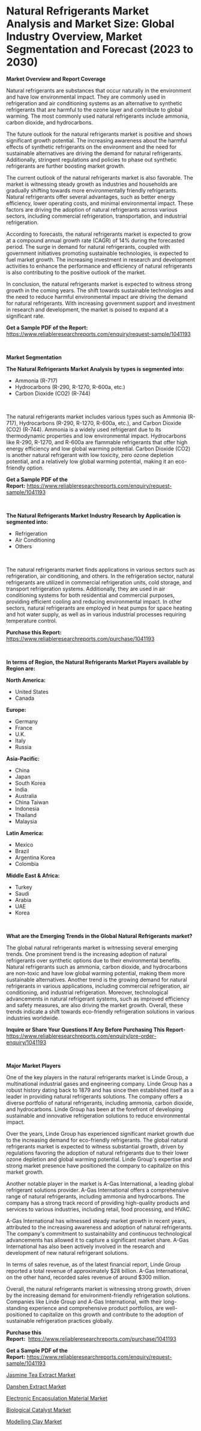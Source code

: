 <p><h1>Natural Refrigerants Market Analysis and Market Size: Global Industry Overview, Market Segmentation and Forecast (2023 to 2030)</h1></p><p><strong>Market Overview and Report Coverage</strong></p>
<p><p>Natural refrigerants are substances that occur naturally in the environment and have low environmental impact. They are commonly used in refrigeration and air conditioning systems as an alternative to synthetic refrigerants that are harmful to the ozone layer and contribute to global warming. The most commonly used natural refrigerants include ammonia, carbon dioxide, and hydrocarbons.</p><p>The future outlook for the natural refrigerants market is positive and shows significant growth potential. The increasing awareness about the harmful effects of synthetic refrigerants on the environment and the need for sustainable alternatives are driving the demand for natural refrigerants. Additionally, stringent regulations and policies to phase out synthetic refrigerants are further boosting market growth.</p><p>The current outlook of the natural refrigerants market is also favorable. The market is witnessing steady growth as industries and households are gradually shifting towards more environmentally friendly refrigerants. Natural refrigerants offer several advantages, such as better energy efficiency, lower operating costs, and minimal environmental impact. These factors are driving the adoption of natural refrigerants across various sectors, including commercial refrigeration, transportation, and industrial refrigeration.</p><p>According to forecasts, the natural refrigerants market is expected to grow at a compound annual growth rate (CAGR) of 14% during the forecasted period. The surge in demand for natural refrigerants, coupled with government initiatives promoting sustainable technologies, is expected to fuel market growth. The increasing investment in research and development activities to enhance the performance and efficiency of natural refrigerants is also contributing to the positive outlook of the market.</p><p>In conclusion, the natural refrigerants market is expected to witness strong growth in the coming years. The shift towards sustainable technologies and the need to reduce harmful environmental impact are driving the demand for natural refrigerants. With increasing government support and investment in research and development, the market is poised to expand at a significant rate.</p></p>
<p><strong>Get a Sample PDF of the Report:</strong> <a href="https://www.reliableresearchreports.com/enquiry/request-sample/1041193">https://www.reliableresearchreports.com/enquiry/request-sample/1041193</a></p>
<p>&nbsp;</p>
<p><strong>Market Segmentation</strong></p>
<p><strong>The Natural Refrigerants Market Analysis by types is segmented into:</strong></p>
<p><ul><li>Ammonia (R-717)</li><li>Hydrocarbons (R-290, R-1270, R-600a, etc.)</li><li>Carbon Dioxide (CO2) (R-744)</li></ul></p>
<p>&nbsp;</p>
<p><p>The natural refrigerants market includes various types such as Ammonia (R-717), Hydrocarbons (R-290, R-1270, R-600a, etc.), and Carbon Dioxide (CO2) (R-744). Ammonia is a widely used refrigerant due to its thermodynamic properties and low environmental impact. Hydrocarbons like R-290, R-1270, and R-600a are flammable refrigerants that offer high energy efficiency and low global warming potential. Carbon Dioxide (CO2) is another natural refrigerant with low toxicity, zero ozone depletion potential, and a relatively low global warming potential, making it an eco-friendly option.</p></p>
<p><strong>Get a Sample PDF of the Report:</strong>&nbsp;<a href="https://www.reliableresearchreports.com/enquiry/request-sample/1041193">https://www.reliableresearchreports.com/enquiry/request-sample/1041193</a></p>
<p>&nbsp;</p>
<p><strong>The Natural Refrigerants Market Industry Research by Application is segmented into:</strong></p>
<p><ul><li>Refrigeration</li><li>Air Conditioning</li><li>Others</li></ul></p>
<p>&nbsp;</p>
<p><p>The natural refrigerants market finds applications in various sectors such as refrigeration, air conditioning, and others. In the refrigeration sector, natural refrigerants are utilized in commercial refrigeration units, cold storage, and transport refrigeration systems. Additionally, they are used in air conditioning systems for both residential and commercial purposes, providing efficient cooling and reducing environmental impact. In other sectors, natural refrigerants are employed in heat pumps for space heating and hot water supply, as well as in various industrial processes requiring temperature control.</p></p>
<p><strong>Purchase this Report:</strong>&nbsp; <a href="https://www.reliableresearchreports.com/purchase/1041193">https://www.reliableresearchreports.com/purchase/1041193</a></p>
<p>&nbsp;</p>
<p><strong>In terms of Region, the Natural Refrigerants Market Players available by Region are:</strong></p>
<p>
    <p> <strong> North America: </strong>
        <ul>
            <li>United States</li>
            <li>Canada</li>
        </ul>
        </p> 
    <p> <strong> Europe: </strong>
        <ul>
            <li>Germany</li>
            <li>France</li>
            <li>U.K.</li>
            <li>Italy</li>
            <li>Russia</li>
        </ul>
        </p> 
    <p> <strong> Asia-Pacific: </strong>
        <ul>
            <li>China</li>
            <li>Japan</li>
            <li>South Korea</li>
            <li>India</li>
            <li>Australia</li>
            <li>China Taiwan</li>
            <li>Indonesia</li>
            <li>Thailand</li>
            <li>Malaysia</li>
        </ul>
        </p> 
    <p> <strong> Latin America: </strong>
        <ul>
            <li>Mexico</li>
            <li>Brazil</li>
            <li>Argentina Korea</li>
            <li>Colombia</li>
        </ul>
        </p> 
    <p> <strong> Middle East & Africa: </strong>
        <ul>
            <li>Turkey</li>
            <li>Saudi</li>
            <li>Arabia</li>
            <li>UAE</li>
            <li>Korea</li>
        </ul>
    </p>
    </p>
<p>&nbsp;</p>
<p><strong>What are the Emerging Trends in the Global Natural Refrigerants market?</strong></p>
<p><p>The global natural refrigerants market is witnessing several emerging trends. One prominent trend is the increasing adoption of natural refrigerants over synthetic options due to their environmental benefits. Natural refrigerants such as ammonia, carbon dioxide, and hydrocarbons are non-toxic and have low global warming potential, making them more sustainable alternatives. Another trend is the growing demand for natural refrigerants in various applications, including commercial refrigeration, air conditioning, and industrial refrigeration. Moreover, technological advancements in natural refrigerant systems, such as improved efficiency and safety measures, are also driving the market growth. Overall, these trends indicate a shift towards eco-friendly refrigeration solutions in various industries worldwide.</p></p>
<p><strong>Inquire or Share Your Questions If Any Before Purchasing This Report</strong>- <a href="https://www.reliableresearchreports.com/enquiry/pre-order-enquiry/1041193">https://www.reliableresearchreports.com/enquiry/pre-order-enquiry/1041193</a></p>
<p>&nbsp;</p>
<p><strong>Major Market Players</strong></p>
<p><p>One of the key players in the natural refrigerants market is Linde Group, a multinational industrial gases and engineering company. Linde Group has a robust history dating back to 1879 and has since then established itself as a leader in providing natural refrigerants solutions. The company offers a diverse portfolio of natural refrigerants, including ammonia, carbon dioxide, and hydrocarbons. Linde Group has been at the forefront of developing sustainable and innovative refrigeration solutions to reduce environmental impact. </p><p>Over the years, Linde Group has experienced significant market growth due to the increasing demand for eco-friendly refrigerants. The global natural refrigerants market is expected to witness substantial growth, driven by regulations favoring the adoption of natural refrigerants due to their lower ozone depletion and global warming potential. Linde Group's expertise and strong market presence have positioned the company to capitalize on this market growth.</p><p>Another notable player in the market is A-Gas International, a leading global refrigerant solutions provider. A-Gas International offers a comprehensive range of natural refrigerants, including ammonia and hydrocarbons. The company has a strong track record of providing high-quality products and services to various industries, including retail, food processing, and HVAC.</p><p>A-Gas International has witnessed steady market growth in recent years, attributed to the increasing awareness and adoption of natural refrigerants. The company's commitment to sustainability and continuous technological advancements has allowed it to capture a significant market share. A-Gas International has also been actively involved in the research and development of new natural refrigerant solutions.</p><p>In terms of sales revenue, as of the latest financial report, Linde Group reported a total revenue of approximately $28 billion. A-Gas International, on the other hand, recorded sales revenue of around $300 million.</p><p>Overall, the natural refrigerants market is witnessing strong growth, driven by the increasing demand for environment-friendly refrigeration solutions. Companies like Linde Group and A-Gas International, with their long-standing experience and comprehensive product portfolios, are well-positioned to capitalize on this growth and contribute to the adoption of sustainable refrigeration practices globally.</p></p>
<p><strong>Purchase this Report:</strong>&nbsp;&nbsp;<a href="https://www.reliableresearchreports.com/purchase/1041193">https://www.reliableresearchreports.com/purchase/1041193</a></p>
<p></p>
<p><strong>Get a Sample PDF of the Report:</strong>&nbsp;<a href="https://www.reliableresearchreports.com/enquiry/request-sample/1041193">https://www.reliableresearchreports.com/enquiry/request-sample/1041193</a></p>
<p><p><a href="https://github.com/sndrkn/Market-Research-Report-List-1/blob/main/jasmine-tea-extract-market.md">Jasmine Tea Extract Market</a></p><p><a href="https://github.com/melchekhinf/Market-Research-Report-List-1/blob/main/danshen-extract-market.md">Danshen Extract Market</a></p><p><a href="https://github.com/merzlyukov93/Market-Research-Report-List-1/blob/main/electronic-encapsulation-material-market.md">Electronic Encapsulation Material Market</a></p><p><a href="https://github.com/sofyaavrova/Market-Research-Report-List-1/blob/main/biological-catalyst-market.md">Biological Catalyst Market</a></p><p><a href="https://github.com/kholmovskayalyudmila/Market-Research-Report-List-1/blob/main/modelling-clay-market.md">Modelling Clay Market</a></p></p>